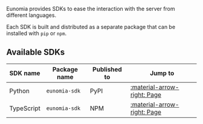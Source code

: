 Eunomia provides SDKs to ease the interaction with the server from different languages.

Each SDK is built and distributed as a separate package that can be installed with `pip` or `npm`.

## Available SDKs

| SDK name   | Package name  | Published to | Jump to                                      |
| ---------- | ------------- | ------------ | -------------------------------------------- |
| Python     | `eunomia-sdk` | PyPI         | [:material-arrow-right: Page](python.md)     |
| TypeScript | `eunomia-sdk` | NPM          | [:material-arrow-right: Page](typescript.md) |
